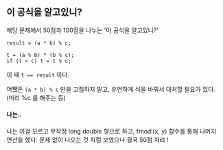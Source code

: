 ## 이 공식을 알고있니?

해당 문제에서
50점과 100점을 나누는 '이 공식을 알고있니?'

```
result = (a * b) % c;

t = (a % b) * (b % c);
if (t > c) t = t % c;
```
이 때 `t == result` 이다.

어쨌든 `(a * b) % c` 만을 고집하지 말고,
유연하게 식을 바꿔서 대처할 필요가 있다. (미리 %c 를 해주는 등) 


#### 나는..

나는 이걸 모르고 무작정 long double 형으로 하고,
fmodl(x, y) 함수를 통해 나머지 연산을 했다.
문제 없이 나오는 것 처럼 보였으나 결국 50점 처리 !
